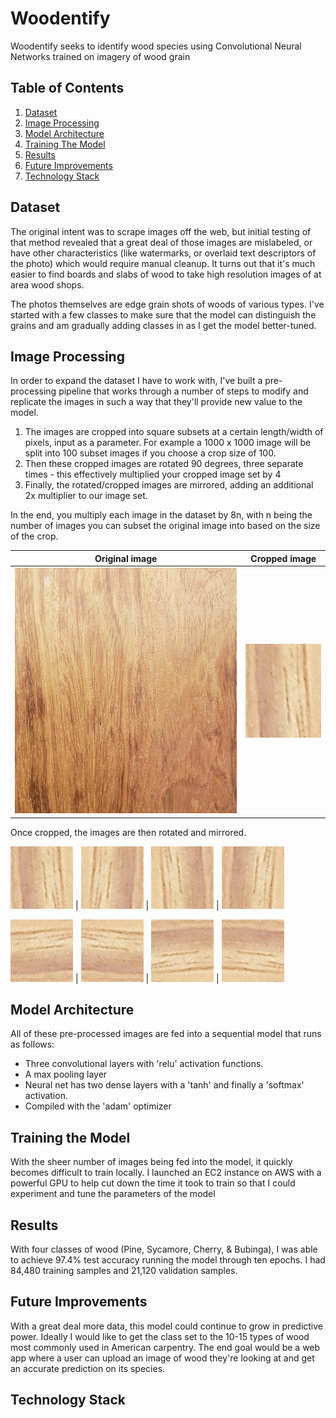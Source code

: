 # Woodentify

Woodentify seeks to identify wood species using Convolutional Neural Networks trained on imagery of wood grain

## Table of Contents
1. [Dataset](#dataset)
2. [Image Processing](#image-processing)
3. [Model Architecture](#model-architecture)
4. [Training The Model](#training-the-model)
5. [Results](#results)
6. [Future Improvements](#future-improvements)
7. [Technology Stack](#technology-stack)

## Dataset

The original intent was to scrape images off the web, but initial testing of that method revealed that a great deal of those images are mislabeled, or have other characteristics (like watermarks, or overlaid text descriptors of the photo) which would require manual cleanup.  It turns out that it's much easier to find boards and slabs of wood to take high resolution images of at area wood shops.

The photos themselves are edge grain shots of woods of various types.  I've started with a few classes to make sure that the model can distinguish the grains and am gradually adding classes in as I get the model better-tuned.

## Image Processing

In order to expand the dataset I have to work with, I've built a pre-processing pipeline that works through a number of steps to modify and replicate the images in such a way that they'll provide new value to the model.

1. The images are cropped into square subsets at a certain length/width of pixels, input as a parameter.  For example a 1000 x 1000 image will be split into 100 subset images if you choose a crop size of 100.
2. Then these cropped images are rotated 90 degrees, three separate times - this effectively multiplied your cropped image set by 4
3. Finally, the rotated/cropped images are mirrored, adding an additional 2x multiplier to our image set.

In the end, you multiply each image in the dataset by 8n, with n being the number of images you can subset the original image into based on the size of the crop.

Original image                     |  Cropped image
:-------------------------:|:-------------------------:
<img src="imgs/readme/orig_bubinga_resized.jpg" width="500" height="393"/>  | <img src="imgs/readme/cropped_to_150px.jpg" height="150"/>

Once cropped, the images are then rotated and mirrored.

<img src="imgs/readme/final_0.jpg" height="100"/>  | <img src="imgs/readme/final_1.jpg" height="100"/>
| <img src="imgs/readme/final_4.jpg" height="100"/>  | <img src="imgs/readme/final_5.jpg" height="100"/>

<img src="imgs/readme/final_2.jpg" height="100"/>  | <img src="imgs/readme/final_3.jpg" height="100"/>
| <img src="imgs/readme/final_6.jpg" height="100"/>  | <img src="imgs/readme/final_7.jpg" height="100"/>


## Model Architecture

All of these pre-processed images are fed into a sequential model that runs as follows:

* Three convolutional layers with 'relu' activation functions.
* A max pooling layer
* Neural net has two dense layers with a 'tanh' and finally a 'softmax' activation.
* Compiled with the 'adam' optimizer


## Training the Model

With the sheer number of images being fed into the model, it quickly becomes difficult to train locally.  I launched an EC2 instance on AWS with a powerful GPU to help cut down the time it took to train so that I could experiment and tune the parameters of the model

## Results

With four classes of wood (Pine, Sycamore, Cherry, & Bubinga), I was able to achieve 97.4% test accuracy running the model through ten epochs.  I had 84,480 training samples and 21,120 validation samples.   

## Future Improvements

With a great deal more data, this model could continue to grow in predictive power.  Ideally I would like to get the class set to the 10-15 types of wood most commonly used in American carpentry.  The end goal would be a web app where a user can upload an image of wood they're looking at and get an accurate prediction on its species.

## Technology Stack
